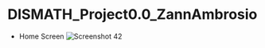 # DISMATH_Project0.0_ZannAmbrosio

- Home Screen
 ![Screenshot 42](ZannAmbrosio.github.com/DISMATH_Project0.0_ZannAmbrosio/img/image.jpg)
